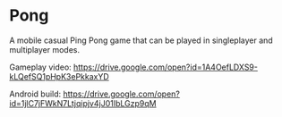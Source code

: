 # Pong
A mobile casual Ping Pong game that can be played in singleplayer and multiplayer modes.

Gameplay video: https://drive.google.com/open?id=1A4OefLDXS9-kLQefSQ1pHpK3ePkkaxYD

Android build: https://drive.google.com/open?id=1jlC7jFWkN7Ltjqipjv4jJ01IbLGzp9qM
